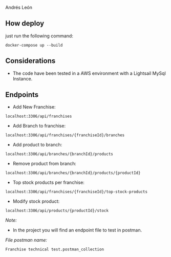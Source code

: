 Andrés León



## How deploy
just run the following command:
```
docker-compose up --build
```  

## Considerations
- The code have been tested in a AWS environment with a Lightsail MySql Instance. 

## Endpoints
- Add New Franchise: 
```
localhost:3306/api/franchises
```
- Add Branch to franchise: 
```
localhost:3306/api/franchises/{franchiseId}/branches
```
- Add product to branch: 
```
localhost:3306/api/branches/{branchId}/products
```
- Remove product from branch: 
```
localhost:3306/api/branches/{branchId}/products/{productId}
```
- Top stock products per franchise:
```
localhost:3306/api/franchises/{franchiseId}/top-stock-products
```
- Modify stock product: 
```
localhost:3306/api/products/{productId}/stock
```

*Note:*
- In the project you will find an endpoint file to test in postman.

*File postman name:*
```
Franchise technical test.postman_collection
```
